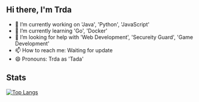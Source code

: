 ## Hi there, I'm Trda

- 🔭 I’m currently working on 'Java', 'Python', 'JavaScript'
- 🌱 I’m currently learning 'Go', 'Docker'
- 🤔 I’m looking for help with 'Web Development', 'Secureity Guard', 'Game Development'
- 📫 How to reach me: Waiting for update
- 😄 Pronouns: Trda as 'Tada'

## Stats
[![Top Langs](https://github-readme-stats.vercel.app/api/top-langs/?username=Trda092&layout=compact&langs_count=10)](https://github.com/anuraghazra/github-readme-stats)



